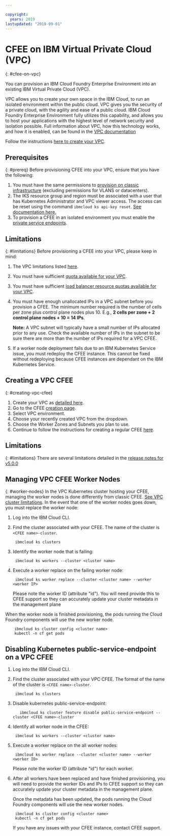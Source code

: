 ```yaml
---

copyright:
  years: 2019
lastupdated: "2019-09-01"
---
```


# CFEE on IBM Virtual Private Cloud (VPC)
{: #cfee-on-vpc}

You can provision an IBM Cloud Foundry Enterprise Environment into an existing IBM Virtual Private Cloud (VPC).

VPC allows you to create your own space in the IBM Cloud, to run an isolated environment within the public cloud. VPC gives you the security of a private cloud, with the agility and ease of a public cloud. IBM Cloud Foundry Enterprise Environment fully utilizes this capability, and allows you to host your applications with the highest level of network security and isolation possible. Full information about VPC, how this technology works, and how it is enabled, can be found in the [VPC documentation](https://cloud.ibm.com/docs/vpc-on-classic?topic=vpc-on-classic-about)

Follow the instructions [here to create your VPC](https://cloud.ibm.com/docs/vpc-on-classic?topic=vpc-on-classic-getting-started).

## Prerequisites
{: #prereq}
Before provisioning CFEE into your VPC, ensure that you have the following:
1. You must have the same permissions to [provision on classic infrastructure](https://cloud.ibm.com/docs/cloud-foundry?topic=cloud-foundry-permissions) (excluding permissions for VLANS or datacenters).
1. The IKS resource group and region must be associated with a user that has Kubernetes Administrator and VPC viewer access. The access can be reset using the command `ibmcloud ks api-key reset`. [See documentation here.](https://cloud.ibm.com/docs/containers-cli-plugin?topic=containers-cli-plugin-kubernetes-service-cli#api_key-commands)
1. To provision a CFEE in an isolated environment you must enable the [private service endpoints](https://cloud.ibm.com/docs/resources?topic=resources-private-network-endpoints#cs_cli_install_steps).

## Limitations
{: #limitations}
Before provisioning a CFEE into your VPC, please keep in mind:
1. The VPC limitations listed [here](https://cloud.ibm.com/docs/vpc-on-classic?topic=vpc-on-classic-known-limitations).
1. You must have sufficient [quota available for your VPC](https://cloud.ibm.com/docs/infrastructure/vpc-on-classic?topic=vpc-on-classic-quotas).
1. You must have sufficient [load balancer resource quotas available for your VPC](https://cloud.ibm.com/docs/infrastructure/vpc-on-classic?topic=vpc-on-classic-quotas#load-balancer-quotas).
1. You must have enough unallocated IPs in a VPC subnet before you provision a CFEE. The minimum number required is the number of cells per zone plus control plane nodes plus 10. E.g., **2 cells per zone + 2 control plane nodes + 10 = 14 IPs**.
   
   **Note:** A VPC subnet will typically have a small number of IPs allocated prior to any use. Check the available number of IPs in the subnet to be sure there are more than the number of IPs required for a VPC CFEE.

1. If a worker node deployment fails due to an IBM Kubernetes Service issue, you must redeploy the CFEE instance. This cannot be fixed without redeploying because CFEE instances are dependant on the IBM Kubernetes Service. 

## Creating a VPC CFEE
{: #creating-vpc-cfee}
1. Create your VPC as [detailed here](https://cloud.ibm.com/docs/vpc-on-classic?topic=vpc-on-classic-getting-started).
1. Go to the CFEE [creation page](https://dev.console.cloud.ibm.com/cfadmin/create).
1. Select VPC environment.
1. Choose your recently created VPC from the dropdown.
1. Choose the Worker Zones and Subnets you plan to use.
1. Continue to follow the instructions for creating a regular CFEE [here](cloud-foundry-create-environment).

## Limitations
{: #limitations}
There are several limitations detailed in the [release notes for v5.0.0](https://cloud.ibm.com/docs/cloud-foundry?topic=cloud-foundry-what-s-new-in-ibm-cloud-foundry-enterprise-environment#v500)

## Managing VPC CFEE Worker Nodes
{: #worker-nodes}
In the VPC Kubernetes cluster hosting your CFEE, managing the worker nodes is done differently from classic CFEE. [See VPC cluster limitations](https://cloud.ibm.com/docs/containers?topic=containers-ibm-cloud-kubernetes-service-technology#vpc_ks_limits). In the event that one of the worker nodes goes down, you must replace the worker node:
1. Log into the IBM Cloud CLI.
1. Find the cluster associated with your CFEE. The name of the cluster is `<CFEE name>-cluster`. 

        ibmcloud ks clusters

1. Identify the worker node that is failing:

        ibmcloud ks workers --cluster <cluster name>

1. Execute a worker replace on the failing worker node:

        ibmcloud ks worker replace --cluster <cluster name> --worker <worker IP>

    Please note the worker ID (attribute "id"). You will need provide this to CFEE support so they can accurately update your cluster metadata in the management plane

When the worker node is finished provisioning, the pods running the Cloud Foundry components will use the new worker node.

        ibmcloud ks cluster config <cluster name>
        kubectl -n cf get pods


## Disabling Kubernetes public-service-endpoint on a VPC CFEE

1. Log into the IBM Cloud CLI.
2. Find the cluster associated with your VPC CFEE. The format of the name of the cluster is `<CFEE name>-cluster`. 

        ibmcloud ks clusters

3. Disable kubernetes public-service-endpoint:
 
          ibmcloud ks cluster feature disable public-service-endpoint --cluster <CFEE name>-cluster

4. Identify all worker node in the CFEE:

        ibmcloud ks workers --cluster <cluster name>

5. Execute a worker replace on the all worker nodes:

        ibmcloud ks worker replace --cluster <cluster name> --worker <worker ID>

    Please note the worker ID (attribute "id") for each worker.

6. After all workers have been replaced and have finished provisioning, you will need to provide the worker IDs and IPs to CFEE support so they can accurately update your cluster metadata in the management plane.
  
    Once the metadata has been updated, the pods running the Cloud Foundry components will use the new worker nodes.

        ibmcloud ks cluster config <cluster name>
        kubectl -n cf get pods
        
    If you have any issues with your CFEE instance, contact CFEE support. 
